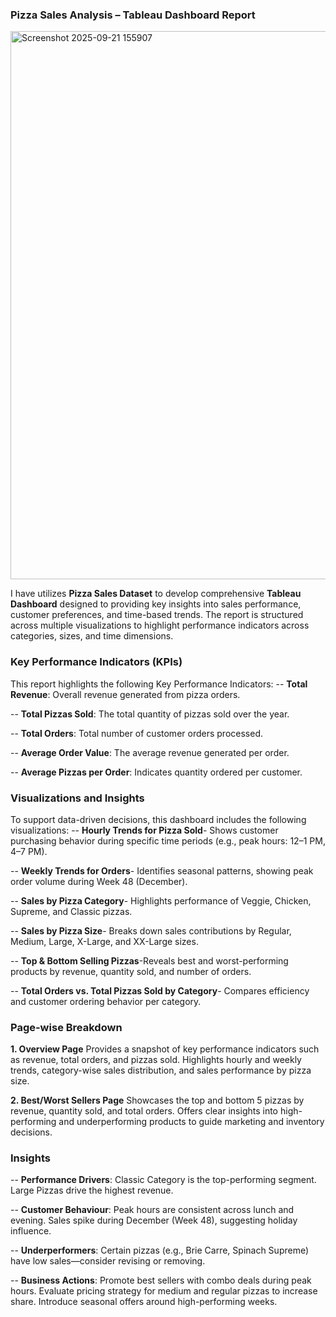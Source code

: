 ### **Pizza Sales Analysis – Tableau Dashboard Report**
<img width="1557" height="877" alt="Screenshot 2025-09-21 155907" src="https://github.com/user-attachments/assets/560bd7aa-2e43-4f60-8721-e170b3369c9d" />

I have utilizes **Pizza Sales Dataset** to develop comprehensive **Tableau Dashboard** designed to providing key insights into sales performance, customer preferences, and time-based trends. The report is structured across multiple visualizations to highlight performance indicators across categories, sizes, and time dimensions.

 ### **Key Performance Indicators (KPIs)**
 
This report highlights the following Key Performance Indicators:
-- **Total Revenue**: Overall revenue generated from pizza orders.

-- **Total Pizzas Sold**: The total quantity of pizzas sold over the year.

-- **Total Orders**: Total number of customer orders processed.

-- **Average Order Value**: The average revenue generated per order.

-- **Average Pizzas per Order**: Indicates quantity ordered per customer.

 ### **Visualizations and Insights**
 
To support data-driven decisions, this dashboard includes the following visualizations:
-- **Hourly Trends for Pizza Sold**- Shows customer purchasing behavior during specific time periods (e.g., peak hours: 12–1 PM, 4–7 PM).

-- **Weekly Trends for Orders**- Identifies seasonal patterns, showing peak order volume during Week 48 (December).

-- **Sales by Pizza Category**- Highlights performance of Veggie, Chicken, Supreme, and Classic pizzas.

-- **Sales by Pizza Size**- Breaks down sales contributions by Regular, Medium, Large, X-Large, and XX-Large sizes.

-- **Top & Bottom Selling Pizzas**-Reveals best and worst-performing products by revenue, quantity sold, and number of orders.

-- **Total Orders vs. Total Pizzas Sold by Category**- Compares efficiency and customer ordering behavior per category.

### **Page-wise Breakdown**

**1. Overview Page**
Provides a snapshot of key performance indicators such as revenue, total orders, and pizzas sold. Highlights hourly and weekly trends, category-wise sales distribution, and sales performance by pizza size.

**2. Best/Worst Sellers Page**
Showcases the top and bottom 5 pizzas by revenue, quantity sold, and total orders. Offers clear insights into high-performing and underperforming products to guide marketing and inventory decisions.

### **Insights**
-- **Performance Drivers**: Classic Category is the top-performing segment.
                            Large Pizzas drive the highest revenue.
                            
-- **Customer Behaviour**: Peak hours are consistent across lunch and evening.
                           Sales spike during December (Week 48), suggesting holiday influence.
                           
-- **Underperformers**:	Certain pizzas (e.g., Brie Carre, Spinach Supreme) have low sales—consider revising or removing.

-- **Business Actions**: Promote best sellers with combo deals during peak hours.
                         Evaluate pricing strategy for medium and regular pizzas to increase share.
                         Introduce seasonal offers around high-performing weeks.
